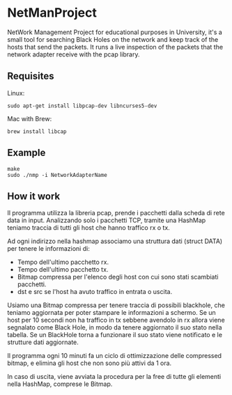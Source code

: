 # NetManProject
NetWork Management Project for educational purposes in University, it's a small tool for searching Black Holes on the network and keep track of the hosts that send the packets.
It runs a live inspection of the packets that the network adapter receive with the pcap library.

## Requisites
Linux:
```
sudo apt-get install libpcap-dev libncurses5-dev 
```
Mac with Brew: 
```
brew install libcap
```

## Example
```
make
sudo ./nmp -i NetworkAdapterName
```

## How it work
Il programma utilizza la libreria pcap, prende i pacchetti dalla scheda di rete data in input. 
Analizzando solo i pacchetti TCP, tramite una HashMap teniamo traccia di tutti gli host che hanno traffico rx o tx.

Ad ogni indirizzo nella hashmap associamo una struttura dati (struct DATA) per tenere le informazioni di:
- Tempo dell'ultimo pacchetto rx.
- Tempo dell'ultimo pacchetto tx.
- Bitmap compressa per l'elenco degli host con cui sono stati scambiati pacchetti.
- dst e src se l'host ha avuto traffico in entrata o uscita.

Usiamo una Bitmap compressa per tenere traccia di possibili blackhole, che teniamo aggiornata per poter stampare le informazioni a schermo.
Se un  host per 10 secondi non ha traffico in tx sebbene avendolo in rx allora viene segnalato come Black Hole, in modo da tenere aggiornato il suo stato nella tabella.
Se un BlackHole torna a funzionare il suo stato viene notificato e le strutture dati aggiornate.

Il programma ogni 10 minuti fa un ciclo di ottimizzazione delle compressed bitmap, e elimina gli host che non sono più attivi da 1 ora.

In caso di uscita, viene avviata la procedura per la free di tutte gli elementi nella HashMap, comprese le Bitmap.  

